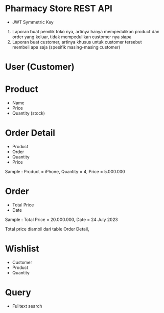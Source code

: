 # Pharmacy Store REST API

- JWT Symmetric Key

1. Laporan buat pemilik toko nya, artinya hanya mempedulikan product dan order yang keluar, tidak mempedulikan customer nya siapa
2. Laporan buat customer, artinya khusus untuk customer tersebut membeli apa saja (spesifik masing-masing customer)

# User (Customer)

# Product
- Name
- Price
- Quantity (stock)

# Order Detail
- Product
- Order
- Quantity
- Price

Sample : Product = iPhone, Quantity = 4, Price = 5.000.000

# Order
- Total Price
- Date

Sample : Total Price = 20.000.000, Date = 24 July 2023

Total price diambil dari table Order Detail,


# Wishlist

- Customer
- Product
- Quantity

# Query
- Fulltext search